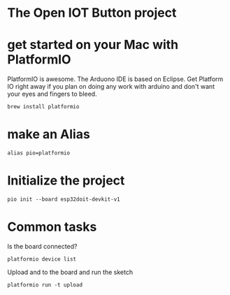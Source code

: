 # The Open IOT Button project

# get started on your Mac with PlatformIO

PlatformIO is awesome. The Arduono IDE is based on Eclipse. Get Platform IO right away if you plan on doing any work with arduino and don't want your eyes and fingers to bleed. 

```
brew install platformio
```

# make an Alias

```
alias pio=platformio
```

# Initialize the project 
  
```
pio init --board esp32doit-devkit-v1
```

# Common tasks
  
Is the board connected? 
```
platformio device list 
```

Upload and to the board and run the sketch 

```
platformio run -t upload
```






